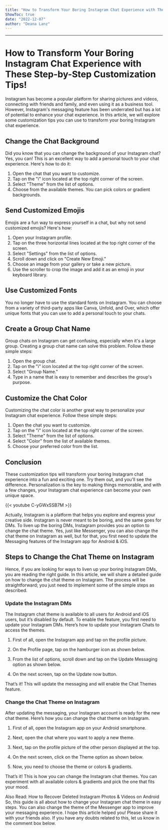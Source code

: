 ```yaml
---
title: "How to Transform Your Boring Instagram Chat Experience with These Step-by-Step Customization Tips!"
ShowToc: true 
date: "2022-12-07"
author: "Deana Lanz"
---
```

*****
# How to Transform Your Boring Instagram Chat Experience with These Step-by-Step Customization Tips!

Instagram has become a popular platform for sharing pictures and videos, connecting with friends and family, and even using it as a business tool. However, Instagram's messaging feature has been underrated but has a lot of potential to enhance your chat experience. In this article, we will explore some customization tips you can use to transform your boring Instagram chat experience.

## Change the Chat Background

Did you know that you can change the background of your Instagram chat? Yes, you can! This is an excellent way to add a personal touch to your chat experience. Here's how to do it:

1. Open the chat that you want to customize.
2. Tap on the "i" icon located at the top right corner of the screen.
3. Select "Theme" from the list of options.
4. Choose from the available themes. You can pick colors or gradient backgrounds.

## Send Customized Emojis

Emojis are a fun way to express yourself in a chat, but why not send customized emojis? Here's how:

1. Open your Instagram profile.
2. Tap on the three horizontal lines located at the top right corner of the screen.
3. Select "Settings" from the list of options.
4. Scroll down and click on "Create New Emoji."
5. Choose an image from your gallery or take a new picture.
6. Use the scroller to crop the image and add it as an emoji in your keyboard library.

## Use Customized Fonts

You no longer have to use the standard fonts on Instagram. You can choose from a variety of third-party apps like Canva, Unfold, and Over, which offer unique fonts that you can use to add a personal touch to your chats.

## Create a Group Chat Name

Group chats on Instagram can get confusing, especially when it's a large group. Creating a group chat name can solve this problem. Follow these simple steps:

1. Open the group chat.
2. Tap on the "i" icon located at the top right corner of the screen.
3. Select "Group Name."
4. Type in a name that is easy to remember and describes the group's purpose.

## Customize the Chat Color

Customizing the chat color is another great way to personalize your Instagram chat experience. Follow these simple steps:

1. Open the chat you want to customize.
2. Tap on the "i" icon located at the top right corner of the screen.
3. Select "Theme" from the list of options.
4. Select "Color" from the list of available themes.
5. Choose your preferred color from the list. 

## Conclusion

These customization tips will transform your boring Instagram chat experience into a fun and exciting one. Try them out, and you'll see the difference. Personalization is the key to making things memorable, and with a few changes, your Instagram chat experience can become your own unique space.

{{< youtube C-yGWxSSB7M >}} 



Actually, Instagram is a platform that helps you explore and express your creative side. Instagram is never meant to be boring, and the same goes for DMs. To liven up the boring DMs, Instagram provides you an option to change the chat theme.
Yes, just like Messenger, you can also change the chat theme on Instagram as well, but for that, you first need to update the Messaging features of the Instagram app for Android & iOS.

 
## Steps to Change the Chat Theme on Instagram


Hence, if you are looking for ways to liven up your boring Instagram DMs, you are reading the right guide. In this article, we will share a detailed guide on how to change the chat theme on Instagram. The process will be straightforward; you just need to implement some of the simple steps as described.

 
### Update the Instagram DMs


The Instagram chat theme is available to all users for Android and iOS users, but it’s disabled by default. To enable the feature, you first need to update your Instagram DMs. Here’s how to update your Instagram Chats to access the themes.
1. First of all, open the Instagram app and tap on the profile picture.

2. On the Profile page, tap on the hamburger icon as shown below.

3. From the list of options, scroll down and tap on the Update Messaging option as shown below.

4. On the next screen, tap on the Update now button.

That’s it! This will update the messaging and will enable the Chat Themes feature.

 
### Change the Chat Theme on Instagram


After updating the messaging, your Instagram account is ready for the new chat theme. Here’s how you can change the chat theme on Instagram.
1. First of all, open the Instagram app on your Android smartphone.
2. Next, open the chat where you want to apply a new theme.
3. Next, tap on the profile picture of the other person displayed at the top.

4. On the next screen, click on the Theme option as shown below.

5. Now, you need to choose the theme or colors & gradients.

That’s it! This is how you can change the Instagram chat themes. You can experiment with all available colors & gradients and pick the one that fits your mood.

Also Read: How to Recover Deleted Instagram Photos & Videos on Android
So, this guide is all about how to change your Instagram chat theme in easy steps. You can also change the theme of the Messenger app to improve your messaging experience. I hope this article helped you! Please share it with your friends also. If you have any doubts related to this, let us know in the comment box below.




